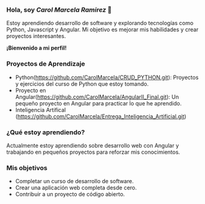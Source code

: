 ### Hola, soy *Carol Marcela Ramirez* 👋
Estoy aprendiendo desarrollo de software y explorando tecnologías como Python, Javascript y Angular. Mi objetivo es mejorar mis habilidades y crear proyectos interesantes. 

**¡Bienvenido a mi perfil!**

### Proyectos de Aprendizaje
- Python(https://github.com/CarolMarcela/CRUD_PYTHON.git): Proyectos y ejercicios del curso de Python que estoy tomando.
- Proyecto en Angular(https://github.com/CarolMarcela/AngularII_Final.git): Un pequeño proyecto en Angular para practicar lo que he aprendido.
- Inteligencia Artifical (https://github.com/CarolMarcela/Entrega_Inteligencia_Artificial.git)

### ¿Qué estoy aprendiendo?
Actualmente estoy aprendiendo sobre desarrollo web con Angular y trabajando en pequeños proyectos para reforzar mis conocimientos.

### Mis objetivos
- Completar un curso de desarrollo de software.
- Crear una aplicación web completa desde cero.
- Contribuir a un proyecto de código abierto.
